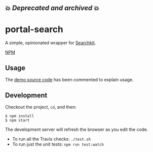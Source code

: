 ## 💥 *Deprecated and archived* 💥

# portal-search
A simple, opinionated wrapper for [Searchkit](http://www.searchkit.co/).

[NPM](https://www.npmjs.com/package/@hubmap/portal-search)

## Usage

The [demo source code](demo/src/index.js) has been commented to explain usage.

## Development

Checkout the project, `cd`, and then:

```
$ npm install
$ npm start
```

The development server will refresh the browser as you edit the code.

- To run all the Travis checks: `./test.sh`
- To run just the unit tests: `npm run test:watch`
